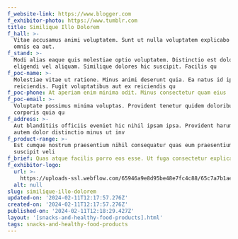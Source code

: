 ```yaml
---
f_website-link: https://www.blogger.com
f_exhibitor-photo: https://www.tumblr.com
title: Similique Illo Dolorem
f_hall: >-
  Vitae accusamus animi voluptatem. Sunt ut nulla voluptatem explicabo accusamus
  omnis ea aut. 
f_stand: >-
  Modi alias eaque quis molestiae optio voluptatem. Distinctio est doloribus
  eligendi vel aliquam. Similique dolores hic suscipit. Facilis qu
f_poc-name: >-
  Molestiae vitae ut ratione. Minus animi deserunt quia. Ea natus id ipsam
  reiciendis. Fugit voluptatibus aut ex reiciendis qu
f_poc-phone: At aperiam enim minima odit. Minus consectetur quam eius
f_poc-email: >-
  Voluptate possimus minima voluptas. Provident tenetur quidem doloribus quam
  corporis quia qu
f_address: >-
  Aut blanditiis officiis eveniet hic nihil ipsam ipsa. Provident harum vitae
  autem dolor distinctio minus ut inv
f_product-range: >-
  Est cumque nostrum praesentium nihil consequatur quas eum praesentium sit. Ea
  suscipit veli
f_brief: Quas atque facilis porro eos esse. Ut fuga consectetur explicabo iste optio ut
f_exhibitor-logo:
  url: >-
    https://uploads-ssl.webflow.com/65946a9e8d95be48e7fc4c88/65c7a7b1aecdcf810b23e2fa_image17.jpeg
  alt: null
slug: similique-illo-dolorem
updated-on: '2024-02-11T12:17:57.276Z'
created-on: '2024-02-11T12:17:57.276Z'
published-on: '2024-02-11T12:18:29.427Z'
layout: '[snacks-and-healthy-food-products].html'
tags: snacks-and-healthy-food-products
---
```



